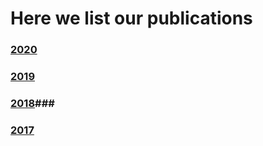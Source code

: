 # Here we list our publications

### [2020](publications/2020.md)
### [2019](publications/2020.md)
### [2018](publications/2020.md)### 
### [2017](publications/2020.md)
